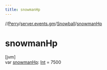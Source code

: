 ```yaml
---
title: snowmanHp
---
```

//[Perry](../../../index.html)/[server.events.gm](../index.html)/[Snowball](index.html)/[snowmanHp](snowman-hp.html)



# snowmanHp



[jvm]\
var [snowmanHp](snowman-hp.html): [Int](https://kotlinlang.org/api/latest/jvm/stdlib/kotlin/-int/index.html) = 7500




